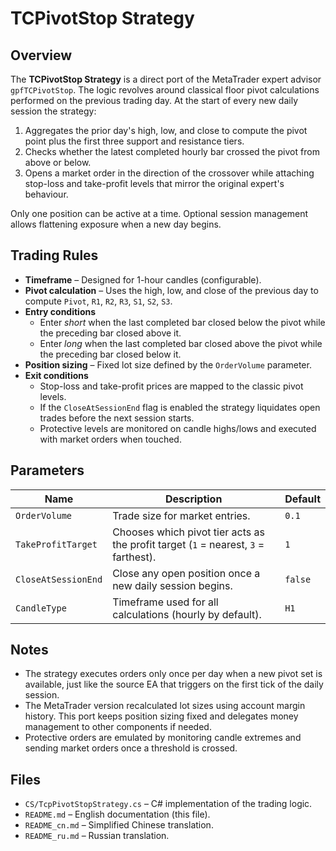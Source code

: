 # TCPivotStop Strategy

## Overview

The **TCPivotStop Strategy** is a direct port of the MetaTrader expert advisor `gpfTCPivotStop`. The logic revolves around
classical floor pivot calculations performed on the previous trading day. At the start of every new daily session the strategy:

1. Aggregates the prior day's high, low, and close to compute the pivot point plus the first three support and resistance tiers.
2. Checks whether the latest completed hourly bar crossed the pivot from above or below.
3. Opens a market order in the direction of the crossover while attaching stop-loss and take-profit levels that mirror the
   original expert's behaviour.

Only one position can be active at a time. Optional session management allows flattening exposure when a new day begins.

## Trading Rules

- **Timeframe** – Designed for 1-hour candles (configurable).
- **Pivot calculation** – Uses the high, low, and close of the previous day to compute `Pivot`, `R1`, `R2`, `R3`, `S1`, `S2`, `S3`.
- **Entry conditions**
  - Enter *short* when the last completed bar closed below the pivot while the preceding bar closed above it.
  - Enter *long* when the last completed bar closed above the pivot while the preceding bar closed below it.
- **Position sizing** – Fixed lot size defined by the `OrderVolume` parameter.
- **Exit conditions**
  - Stop-loss and take-profit prices are mapped to the classic pivot levels.
  - If the `CloseAtSessionEnd` flag is enabled the strategy liquidates open trades before the next session starts.
  - Protective levels are monitored on candle highs/lows and executed with market orders when touched.

## Parameters

| Name | Description | Default |
| ---- | ----------- | ------- |
| `OrderVolume` | Trade size for market entries. | `0.1` |
| `TakeProfitTarget` | Chooses which pivot tier acts as the profit target (`1` = nearest, `3` = farthest). | `1` |
| `CloseAtSessionEnd` | Close any open position once a new daily session begins. | `false` |
| `CandleType` | Timeframe used for all calculations (hourly by default). | `H1` |

## Notes

- The strategy executes orders only once per day when a new pivot set is available, just like the source EA that triggers on the
  first tick of the daily session.
- The MetaTrader version recalculated lot sizes using account margin history. This port keeps position sizing fixed and
  delegates money management to other components if needed.
- Protective orders are emulated by monitoring candle extremes and sending market orders once a threshold is crossed.

## Files

- `CS/TcpPivotStopStrategy.cs` – C# implementation of the trading logic.
- `README.md` – English documentation (this file).
- `README_cn.md` – Simplified Chinese translation.
- `README_ru.md` – Russian translation.
